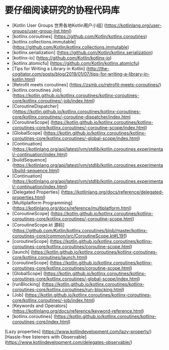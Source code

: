 # 要仔细阅读研究的协程代码库

* [Kotlin User Groups 世界各地Kotlin用户小组] (https://kotlinlang.org/user-groups/user-group-list.html)
* [kotlinx.coroutines] (https://github.com/Kotlin/kotlinx.coroutines)
* [kotlinx.collections.immutable] (https://github.com/Kotlin/kotlinx.collections.immutable)
* [kotlinx.serialization] (https://github.com/Kotlin/kotlinx.serialization)
* [kotlinx-io] (https://github.com/Kotlin/kotlinx-io)
* [kotlinx.atomicfu] (https://github.com/Kotlin/kotlinx.atomicfu)
* [Tips for Writing a Library in Kotlin] (http://the-cogitator.com/posts/blog/2019/01/07/tips-for-writing-a-library-in-kotlin.html)
* [Retrofit meets coroutines] (https://zsmb.co/retrofit-meets-coroutines/)
* [kotlinx.coroutines Job] (https://kotlin.github.io/kotlinx.coroutines/kotlinx-coroutines-core/kotlinx.coroutines/-job/index.html)
* [CoroutineDispatcher] ()https://kotlin.github.io/kotlinx.coroutines/kotlinx-coroutines-core/kotlinx.coroutines/-coroutine-dispatcher/index.html
* [CoroutineScope] (https://kotlin.github.io/kotlinx.coroutines/kotlinx-coroutines-core/kotlinx.coroutines/-coroutine-scope/index.html)
* [GlobalScope] (https://kotlin.github.io/kotlinx.coroutines/kotlinx-coroutines-core/kotlinx.coroutines/-global-scope/index.html)
* [Continuation] (https://kotlinlang.org/api/latest/jvm/stdlib/kotlin.coroutines.experimental/-continuation/index.html)
* [buildSequence] (https://kotlinlang.org/api/latest/jvm/stdlib/kotlin.coroutines.experimental/build-sequence.html)
* [Continuation] (https://kotlinlang.org/api/latest/jvm/stdlib/kotlin.coroutines.experimental/-continuation/index.html)
* [Delegated Properties] (https://kotlinlang.org/docs/reference/delegated-properties.html)
* [Multiplatform Programming] (https://kotlinlang.org/docs/reference/multiplatform.html)
* [CoroutineScope] (https://kotlin.github.io/kotlinx.coroutines/kotlinx-coroutines-core/kotlinx.coroutines/-coroutine-scope.html)
* [CoroutineScope.kt 源码] (https://github.com/Kotlin/kotlinx.coroutines/blob/master/kotlinx-coroutines-core/common/src/CoroutineScope.kt#L191)
* [coroutineScope] (https://kotlin.github.io/kotlinx.coroutines/kotlinx-coroutines-core/kotlinx.coroutines/coroutine-scope.html)
* [launch] (https://kotlin.github.io/kotlinx.coroutines/kotlinx-coroutines-core/kotlinx.coroutines/launch.html)
* [coroutineScope] (https://kotlin.github.io/kotlinx.coroutines/kotlinx-coroutines-core/kotlinx.coroutines/coroutine-scope.html)
* [GlobalScope] (https://kotlin.github.io/kotlinx.coroutines/kotlinx-coroutines-core/kotlinx.coroutines/-global-scope/index.html)
* [runBlocking] (https://kotlin.github.io/kotlinx.coroutines/kotlinx-coroutines-core/kotlinx.coroutines/run-blocking.html)
* [Job] (https://kotlin.github.io/kotlinx.coroutines/kotlinx-coroutines-core/kotlinx.coroutines/-job/index.html)
* [Keywords and Operators] (https://kotlinlang.org/docs/reference/keyword-reference.html)
* [kotlinx.coroutines] (https://kotlin.github.io/kotlinx.coroutines/kotlinx-coroutines-core/index.html)



[Lazy properties] (https://www.kotlindevelopment.com/lazy-property/)
[Hassle-free listeners with Observable] (https://www.kotlindevelopment.com/delegates-observable/)